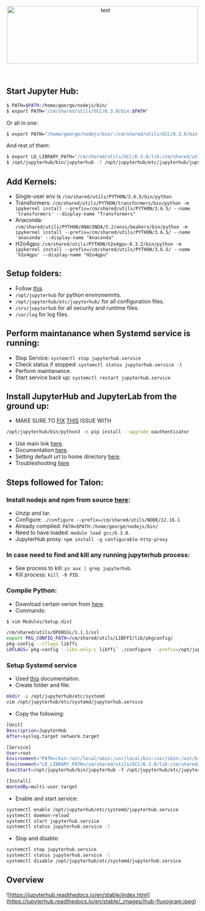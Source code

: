 <p align="center">
 <img width="500" height="150" src="https://jupyterhub.readthedocs.io/en/stable/_static/logo.png" alt="text" >
</p>

</br>

## Start Jupyter Hub:
```bash
$ PATH=$PATH:/home/george/nodejs/bin/
$ export PATH="/cm/shared/utils/GCC/6.3.0/bin:$PATH"
```
Or all in one:
```bash
$ export PATH="/home/george/nodejs/bin/:/cm/shared/utils/GCC/6.3.0/bin:$PATH"
```
And rest of them:
```bash
$ export LD_LIBRARY_PATH="/cm/shared/utils/GCC/6.3.0/lib:/cm/shared/utils/GCC/6.3.0/lib64"
$ /opt/jupyterhub/bin/jupyterhub -f /opt/jupyterhub/etc/jupyterhub/jupyterhub_config.py
```

## Add Kernels:
* Single-user env is `/cm/shared/utils/PYTHON/3.6.5/bin/python`
* Transformers: `/cm/shared/utils/PYTHON/transformers/bin/python -m ipykernel install --prefix=/cm/shared/utils/PYTHON/3.6.5/ --name 'transformers' --display-name "Transformers"`
* Anaconda: `/cm/shared/utils/PYTHON/ANACONDA/5.2/envs/beakerx/bin/python -m ipykernel install --prefix=/cm/shared/utils/PYTHON/3.6.5/ --name 'anaconda' --display-name "Anaconda"`
* H2o4gpu: `/cm/shared/utils/PYTHON/h2o4gpu-0.3.2/bin/python -m ipykernel install --prefix=/cm/shared/utils/PYTHON/3.6.5/ --name 'h2o4gpu' --display-name "H2o4gpu"`

## Setup folders:
* Follow [this](https://jupyterhub.readthedocs.io/en/0.7.2/getting-started.html#folders-and-file-locations).
* `/opt/jupyterhub` for python environemnts.
* `/opt/jupyterhub/etc/jupyterhub/` for all configuration files.
* `/srv/jupyterhub` for all security and runtime files.
* `/var/log` for log files.

## Perform maintanance when Systemd service is running:
* Stop Service: `systemctl stop jupyterhub.service`
* Check status if stopped: `systemctl status jupyterhub.service -l`
* Perform maintanance.
* Start service back up: `systemctl restart jupyterhub.service`

## Install JupyterHub and JupyterLab from the ground up:
* MAKE SURE TO [FIX](https://blog.jupyter.org/security-fix-for-jupyterhub-gitlab-oauthenticator-7b14571d1f76) [THIS](https://nvd.nist.gov/vuln/detail/CVE-2018-7206) ISSUE WITH
 ```bash
 /opt/jupyterhub/bin/python3 -m pip install --upgrade oauthenticator
 ```

* Use main link [here](https://jupyterhub.readthedocs.io/en/stable/installation-guide-hard.html).
* Documentation [here](https://jupyterhub.readthedocs.io/en/0.7.2/index.html).
* Setting default url to home directory [here](https://github.com/jupyterhub/jupyterhub/issues/929).
* Troubleshooting [here](https://jupyterhub.readthedocs.io/en/latest/troubleshooting.html#error-after-spawning-my-single-user-server)

## Steps followed for Talon:

### Install nodejs and npm from source [here](https://nodejs.org/en/download/):
  * Unzip and tar.
  * Configure: `./configure --prefix=/cm/shared/utils/NODE/12.16.1`
  * Already compiled: `PATH=$PATH:/home/george/nodejs/bin/`
  * Need to have loaded: `module load gcc/6.3.0`.
  * JupyterHub proxy: `npm install -g configurable-http-proxy`

### In case need to find and kill any running jupyterhub process:
  * See process to kill: `ps aux | grep jupyterhub`.
  * Kill process: `kill -9 PID`.
  
### Compile Python:
  * Download certain verion from [here](https://www.python.org).
  * Commands:
  ```bash
  $ vim Modules/Setup.dist
  
  /cm/shared/utils/OPENSSL/1.1.1/ssl
  export PKG_CONFIG_PATH=/cm/shared/utils/LIBFFI/lib/pkgconfig/
  pkg-config --cflags libffi
  LDFLAGS=`pkg-config --libs-only-L libffi` ./configure --prefix=/opt/jupyterhub --with-ensurepip=install
  ```
 
### Setup Systemd service
* Used [this](https://jupyterhub.readthedocs.io/en/stable/installation-guide-hard.html#setup-systemd-service) documentaiton.
* Create folder and file:
 ```bash
 mkdir -p /opt/jupyterhub/etc/systemd
 vim /opt/jupyterhub/etc/systemd/jupyterhub.service
 ```
 * Copy the following:
 ```bash
 [Unit]
 Description=JupyterHub
 After=syslog.target network.target

 [Service]
 User=root
 Environment="PATH=/bin:/usr/local/sbin:/usr/local/bin:/usr/sbin:/usr/bin:/home/george/nodejs/bin/:/cm/shared/utils/GCC/6.3.0/bin:/opt/jupyterhub/bin"
 Environment="LD_LIBRARY_PATH=/cm/shared/utils/GCC/6.3.0/lib:/cm/shared/utils/GCC/6.3.0/lib64"
 ExecStart=/opt/jupyterhub/bin/jupyterhub -f /opt/jupyterhub/etc/jupyterhub/jupyterhub_config.py & >> '/var/log/jupyterhub.log'

 [Install]
 WantedBy=multi-user.target
 ```
* Enable and start service:
 ```bash
 systemctl enable /opt/jupyterhub/etc/systemd/jupyterhub.service
 systemctl daemon-reload
 systemctl start jupyterhub.service
 systemctl status jupyterhub.service -l
 ```
* Stop and disable:
 ```bash
 systemctl stop jupyterhub.service
 systemctl status jupyterhub.service -l
 systemctl disable /opt/jupyterhub/etc/systemd/jupyterhub.service
 ```

## Overview
![https://jupyterhub.readthedocs.io/en/stable/index.html](https://jupyterhub.readthedocs.io/en/stable/_images/jhub-fluxogram.jpeg)
